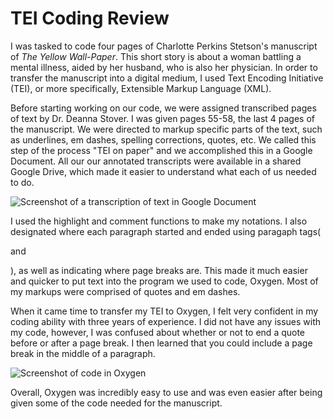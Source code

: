 # TEI Coding Review

I was tasked to code four pages of Charlotte Perkins Stetson's manuscript of _The Yellow Wall-Paper_. This short story is about a woman battling a mental illness, aided by her husband, who is also her physician. In order to transfer the manuscript into a digital medium, I used Text Encoding Initiative (TEI), or more specifically, Extensible Markup Language (XML). 

Before starting working on our code, we were assigned transcribed pages of text by Dr. Deanna Stover. I was given pages 55-58, the last 4 pages of the manuscript. We were directed to markup specific parts of the text, such as underlines, em dashes, spelling corrections, quotes, etc. We called this step of the process "TEI on paper" and we accomplished this in a Google Document. All our our annotated transcripts were available in a shared Google Drive, which made it easier to understand what each of us needed to do.

![Screenshot of a transcription of text in Google Document](https://zXtrada.github.io/Zachary-Estrada/images/screencapture.png)

I used the highlight and comment functions to make my notations. I also designated where each paragraph started and ended using paragaph tags(<p> and </p>), as well as indicating where page breaks are.  This made it much easier and quicker to put text into the program we used to code, Oxygen. Most of my markups were comprised of quotes and em dashes.

When it came time to transfer my TEI to Oxygen, I felt very confident in my coding ability with three years of experience. I did not have any issues with my code, however, I was confused about whether or not to end a quote before or after a page break. I then learned that you could include a page break in the middle of a paragraph.

![Screenshot of code in Oxygen](https://zXtrada.github.io/Zachary-Estrada/images/XML.png)

Overall, Oxygen was incredibly easy to use and was even easier after being given some of the code needed for the manuscript.
